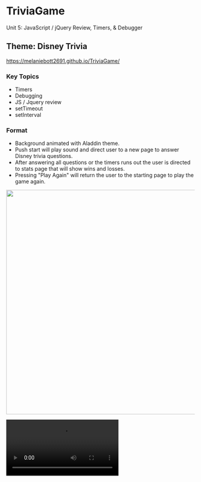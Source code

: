 # TriviaGame
Unit 5: JavaScript / jQuery Review, Timers, & Debugger

## Theme: Disney Trivia
https://melaniebott2691.github.io/TriviaGame/

### Key Topics

- Timers
- Debugging
- JS / Jquery review
- setTimeout
- setInterval

### Format

- Background animated with Aladdin theme.
- Push start will play sound and direct user to a new page to answer Disney trivia questions. 
- After answering all questions or the timers runs out the user is directed to stats page that will show wins and losses. 
- Pressing "Play Again" will return the user to the starting page to play the game again.

<img src="assets/images/triviascreenshot.png" width="600px">

![](assets/video/triviavideo.mp4)
